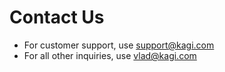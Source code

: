 # Contact Us

- For customer support, use [support@kagi.com](mailto:support@kagi.com)
- For all other inquiries, use [vlad@kagi.com](mailto:vlad@kagi.com)